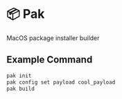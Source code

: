 # 📦 Pak
MacOS package installer builder


## Example Command
```bash
pak init
pak config set payload cool_payload
pak build
```